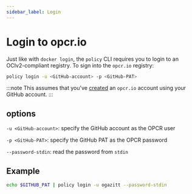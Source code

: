 ```yaml
---
sidebar_label: Login
---
```


# Login to opcr.io

Just like with `docker login`, the `policy` CLI requires you to login to an OCIv2-compliant 
registry.  To sign into the `opcr.io` registry:

```bash
policy login -u <GitHub-account> -p <GitHub-PAT>
```

:::note
This assumes that you've [created](/docs/opcr/create-account) an `opcr.io` account using your GitHub account.
:::

## options

`-u <GitHub-account>`: specify the GitHub account as the OPCR user

`-p <GitHub-PAT>`: specify the GitHub PAT as the OPCR password

`--password-stdin`: read the password from `stdin`

## Example

```bash
echo $GITHUB_PAT | policy login -u ogazitt --password-stdin
```
